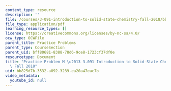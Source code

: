 ```yaml
---
content_type: resource
description: ''
file: /courses/3-091-introduction-to-solid-state-chemistry-fall-2018/bb825d7b3532a0923239ea20a47eac7b_MIT3_091F18_PPM.pdf
file_type: application/pdf
learning_resource_types: []
license: https://creativecommons.org/licenses/by-nc-sa/4.0/
ocw_type: OCWFile
parent_title: Practice Problems
parent_type: CourseSection
parent_uid: bff80681-8388-78d6-9ce8-1723cf37df0e
resourcetype: Document
title: "Practice Problem M \u2013 3.091 Introduction to Solid-State Chemistry \u2013\
  \ Fall 2018"
uid: bb825d7b-3532-a092-3239-ea20a47eac7b
video_metadata:
  youtube_id: null
---
```

